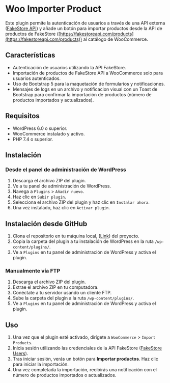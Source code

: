 # Woo Importer Product

Este plugin permite la autenticación de usuarios a través de una API externa ([FakeStore API](https://fakestoreapi.com/auth/login)) y añade un botón para importar productos desde la API de productos de FakeStore ([https://fakestoreapi.com/products](https://fakestoreapi.com/products)) al catálogo de WooCommerce.

## Características

- Autenticación de usuarios utilizando la API FakeStore.
- Importación de productos de FakeStore API a WooCommerce solo para usuarios autenticados.
- Uso de Bootstrap 5 para la maquetación de formularios y notificaciones.
- Mensajes de logs en un archivo y notificacion visual con un Toast de Bootstrap para confirmar la importación de productos (número de productos importados y actualizados).

## Requisitos

- WordPress 6.0 o superior.
- WooCommerce instalado y activo.
- PHP 7.4 o superior.

## Instalación

### Desde el panel de administración de WordPress

1. Descarga el archivo ZIP del plugin.
2. Ve a tu panel de administración de WordPress.
3. Navega a `Plugins` > `Añadir nuevo`.
4. Haz clic en `Subir plugin`.
5. Selecciona el archivo ZIP del plugin y haz clic en `Instalar ahora`.
6. Una vez instalado, haz clic en `Activar plugin`.

## Instalación desde GitHub
1. Clona el repositorio en tu máquina local, ([Link](https://github.com/chuzasjota/woo-importer)) del proyecto.
2. Copia la carpeta del plugin a tu instalación de WordPress en la ruta `/wp-content/plugins/`.
5. Ve a `Plugins` en tu panel de administración de WordPress y activa el plugin.

### Manualmente vía FTP

1. Descarga el archivo ZIP del plugin.
2. Extrae el archivo ZIP en tu computadora.
3. Conéctate a tu servidor usando un cliente FTP.
4. Sube la carpeta del plugin a la ruta `/wp-content/plugins/`.
5. Ve a `Plugins` en tu panel de administración de WordPress y activa el plugin.

## Uso

1. Una vez que el plugin esté activado, dirígete a `WooCommerce` > `Import Products`.
2. Inicia sesión utilizando las credenciales de la API FakeStore ([FakeStore Users](https://fakestoreapi.com/users)).
3. Tras iniciar sesión, verás un botón para **Importar productos**. Haz clic para iniciar la importación.
4. Una vez completada la importación, recibirás una notificación con el número de productos importados o actualizados.
